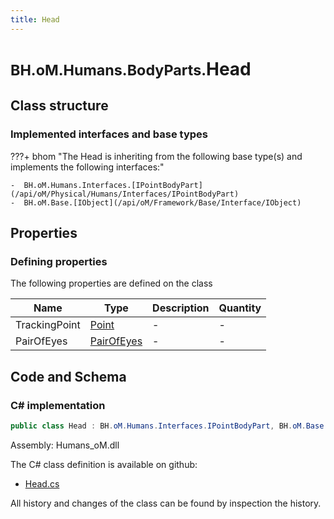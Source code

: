 ```yaml
---
title: Head
---
```


# <small>BH.oM.Humans.BodyParts.</small>**Head**



## Class structure

### Implemented interfaces and base types

???+ bhom "The Head is inheriting from the following base type(s) and implements the following interfaces:"

    -  BH.oM.Humans.Interfaces.[IPointBodyPart](/api/oM/Physical/Humans/Interfaces/IPointBodyPart)
    -  BH.oM.Base.[IObject](/api/oM/Framework/Base/Interface/IObject)


## Properties



### Defining properties

The following properties are defined on the class

| Name             | Type             | Description      | Quantity         |
|------------------|------------------|------------------|------------------|
| TrackingPoint | [Point](/api/oM/Dimensional/Geometry/Vector/Point) | - | - |
| PairOfEyes | [PairOfEyes](/api/oM/Physical/Humans/BodyParts/PairOfEyes) | - | - |


## Code and Schema

### C# implementation

``` C# title="C#"
public class Head : BH.oM.Humans.Interfaces.IPointBodyPart, BH.oM.Base.IObject
```

Assembly: Humans_oM.dll

The C# class definition is available on github:

- [Head.cs](https://github.com/BHoM/BHoM/blob/develop/Humans_oM/BodyParts\Head.cs)

All history and changes of the class can be found by inspection the history.
